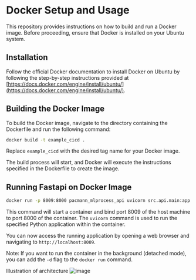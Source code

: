 # Docker Setup and Usage

This repository provides instructions on how to build and run a Docker image. Before proceeding, ensure that Docker is installed on your Ubuntu system.

## Installation

Follow the official Docker documentation to install Docker on Ubuntu by following the step-by-step instructions provided at [https://docs.docker.com/engine/install/ubuntu/](https://docs.docker.com/engine/install/ubuntu/).

## Building the Docker Image

To build the Docker image, navigate to the directory containing the Dockerfile and run the following command:

```bash
docker build -t example_cicd .
```
Replace `example_cicd` with the desired tag name for your Docker image.

The build process will start, and Docker will execute the instructions specified in the Dockerfile to create the image.

## Running Fastapi on Docker Image
```bash
docker run -p 8009:8000 pacmann_mlprocess_api uvicorn src.api.main:app --host 0.0.0.0
```

This command will start a container and bind port 8009 of the host machine to port 8000 of the container. The `uvicorn` command is used to run the specified Python application within the container.

You can now access the running application by opening a web browser and navigating to `http://localhost:8009`.

Note: If you want to run the container in the background (detached mode), you can add the `-d` flag to the `docker run` command.

Illustration of architecture
![image](https://github.com/MuhFaridanSutariya/Learn-MLProcess/assets/88027268/281fc45d-095b-49ad-bfe0-cbd74d50acc4)



